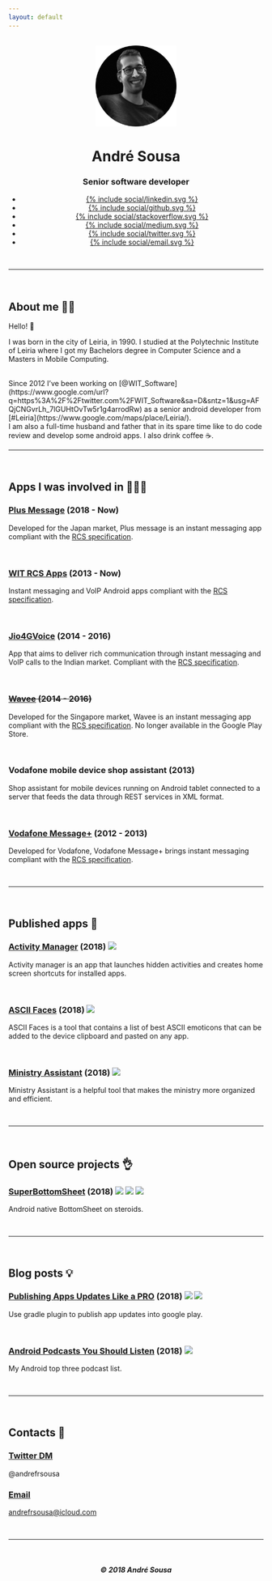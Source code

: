 ```yaml
---
layout: default
---
```


<br/>

<center>
	<img width="160" height="160" src="/images/me.png">
	<h1 class="title">André Sousa</h1>
	<h3 class="description">Senior software developer</h3>
	<div class="sharebuttons">
        <ul>
           <li class="linkedin">
              <a href="https://www.linkedin.com/in/andrefrsousa/">
              {% include social/linkedin.svg %}
              </a>
           </li>
           <li class="github">
              <a href="https://github.com/andrefrsousa">
              {% include social/github.svg %}
              </a>
           </li>
           <li class="stackoverflow">
              <a href="https://stackoverflow.com/users/1574250/andré-sousa">
              {% include social/stackoverflow.svg %}
              </a>
           </li>
           <li class="medium">
              <a href="https://medium.com/andré-sousa">
              {% include social/medium.svg %}
              </a>
           </li>
           <li class="twitter">
              <a href="https://twitter.com/andrefrsousa">
              {% include social/twitter.svg %}
              </a>
           </li>
           <li class="email">
              <a href="mailto:andrefrsousa@icloud.com">
              {% include social/email.svg %}
              </a>
           </li>
        </ul>
     </div>
</center>

<br/>
<hr />
<br/>

## About me 👱‍♂️

Hello! 👋

I was born in the city of Leiria, in 1990. I studied at the Polytechnic Institute of Leiria where I got my Bachelors degree in Computer Science and a Masters in Mobile Computing. 

<br/>
Since 2012 I’ve been working on [@WIT_Software](https://www.google.com/url?q=https%3A%2F%2Ftwitter.com%2FWIT_Software&sa=D&sntz=1&usg=AFQjCNGvrLh_7lGUHtOvTw5r1g4arrodRw) as a senior android developer from [#Leiria](https://www.google.com/maps/place/Leiria/).

<br/>
I am also a full-time husband and father that in its spare time like to do code review and develop some android apps.
I also drink coffee ☕️.

<br/>
<hr />
<br/>

## Apps I was involved in 👨🏻‍💻

### [Plus Message](https://play.google.com/store/apps/details?id=jp.softbank.mb.plusmessage) (2018 - Now)
Developed for the Japan market, Plus message is an instant messaging app compliant with the [RCS specification](https://www.gsma.com/futurenetworks/rcs/rcs-documentation/).

<br/>

### [WIT RCS Apps](https://www.wit-software.com/products/rcs-suite/) (2013 - Now)
Instant messaging and VoIP Android apps compliant with the [RCS specification](https://www.gsma.com/futurenetworks/rcs/rcs-documentation/).

<br/>

### [Jio4GVoice](https://play.google.com/store/apps/details?id=com.jio.join) (2014 - 2016) 
App that aims to deliver rich communication through instant messaging and VoIP calls to the Indian market. Compliant with the [RCS specification](https://www.gsma.com/futurenetworks/rcs/rcs-documentation/).

<br/>

### <del>[Wavee](https://play.google.com/store/apps/details?id=com.singtel.wavee.release) (2014 - 2016)</del>
Developed for the Singapore market, Wavee is an instant messaging app compliant with the [RCS specification](https://www.gsma.com/futurenetworks/rcs/rcs-documentation/). No longer available in the Google Play Store.

<br/>

### Vodafone mobile device shop assistant (2013)
Shop assistant for mobile devices running on Android tablet connected to a server that feeds the data through REST services in XML format.

<br/>

### [Vodafone Message+](https://play.google.com/store/apps/details?id=com.vodafone.messaging) (2012 - 2013)
Developed for Vodafone, Vodafone Message+ brings instant messaging compliant with the [RCS specification](https://www.gsma.com/futurenetworks/rcs/rcs-documentation/).

<br/>
<hr />
<br/>

## Published apps 💪

### [Activity Manager](https://play.google.com/store/apps/details?id=com.andrefrsousa.tools.activitymanager) (2018) ![](https://img.shields.io/badge/release-v1.5-blue.svg)
Activity manager is an app that launches hidden activities and creates home screen shortcuts for installed apps.

<br/>

### [ASCII Faces](https://play.google.com/store/apps/details?id=com.andrefrsousa.tools.ascii) (2018) ![](https://img.shields.io/badge/release-v1.2-blue.svg)
ASCII Faces is a tool that contains a list of best ASCII emoticons that can be added to the device clipboard and pasted on any app.

<br/>

### [Ministry Assistant](https://play.google.com/store/apps/details?id=com.andrefrsousa.tools.ministrypad) (2018) ![](https://img.shields.io/badge/release-v1.5-blue.svg)
Ministry Assistant is a helpful tool that makes the ministry more organized and efficient.

<br/>
<hr />
<br/>

## Open source projects 👌

### [SuperBottomSheet](https://github.com/andrefrsousa/SuperBottomSheet) (2018) ![](https://img.shields.io/badge/android-brightgreen.svg) ![](https://img.shields.io/badge/kotlin-orange.svg) ![](https://img.shields.io/github/release/andrefrsousa/SuperBottomSheet.svg)
Android native BottomSheet on steroids.

<br/>
<hr />
<br/>

## Blog posts 💡

### [Publishing Apps Updates Like a PRO](https://medium.com/@andrefrsousa/publishing-apps-updates-like-a-pro-558f3f308eda) (2018) ![](https://img.shields.io/badge/android_studio-lightgrey.svg) ![](https://img.shields.io/badge/gradle-green.svg)
Use gradle plugin to publish app updates into google play.

<br/>

### [Android Podcasts You Should Listen](https://medium.com/@andrefrsousa/android-podcasts-you-should-listen-e6e4101eeb5a) (2018) ![](https://img.shields.io/badge/android-brightgreen.svg)
My Android top three podcast list.

<br/>
<hr />
<br/>

## Contacts 👋

### [Twitter DM](https://twitter.com/messages/compose?recipient_id=1048843283613605888)
@andrefrsousa

### [Email](mailto:andrefrsousa@icloud.com)
andrefrsousa@icloud.com

<br/>
<hr />
<br/>

<center>

  <h5>© 2018 André Sousa</h5>

</center>
